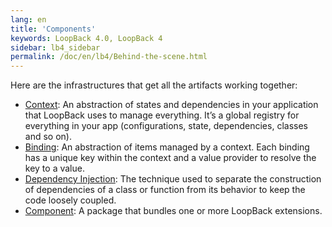 ```yaml
---
lang: en
title: 'Components'
keywords: LoopBack 4.0, LoopBack 4
sidebar: lb4_sidebar
permalink: /doc/en/lb4/Behind-the-scene.html
---
```


Here are the infrastructures that get all the artifacts working together:

- [Context](Context.md): An abstraction of states and dependencies in your
  application that LoopBack uses to manage everything. It’s a global registry
  for everything in your app (configurations, state, dependencies, classes and
  so on).
- [Binding](Binding.md): An abstraction of items managed by a context. Each
  binding has a unique key within the context and a value provider to resolve
  the key to a value.
- [Dependency Injection](Dependency-injection.md): The technique used to
  separate the construction of dependencies of a class or function from its
  behavior to keep the code loosely coupled.
- [Component](Components.md): A package that bundles one or more LoopBack
  extensions.
